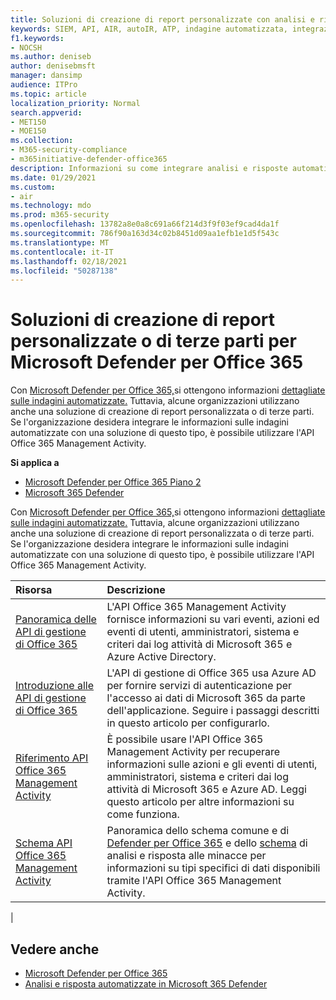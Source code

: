 ```yaml
---
title: Soluzioni di creazione di report personalizzate con analisi e risposta automatizzate
keywords: SIEM, API, AIR, autoIR, ATP, indagine automatizzata, integrazione, report personalizzato
f1.keywords:
- NOCSH
ms.author: deniseb
author: denisebmsft
manager: dansimp
audience: ITPro
ms.topic: article
localization_priority: Normal
search.appverid:
- MET150
- MOE150
ms.collection:
- M365-security-compliance
- m365initiative-defender-office365
description: Informazioni su come integrare analisi e risposte automatizzate con una soluzione di creazione di report personalizzata o di terze parti.
ms.date: 01/29/2021
ms.custom:
- air
ms.technology: mdo
ms.prod: m365-security
ms.openlocfilehash: 13782a8e0a8c691a66f214d3f9f03ef9cad4da1f
ms.sourcegitcommit: 786f90a163d34c02b8451d09aa1efb1e1d5f543c
ms.translationtype: MT
ms.contentlocale: it-IT
ms.lasthandoff: 02/18/2021
ms.locfileid: "50287138"
---
```

# <a name="custom-or-third-party-reporting-solutions-for-microsoft-defender-for-office-365"></a>Soluzioni di creazione di report personalizzate o di terze parti per Microsoft Defender per Office 365

Con [Microsoft Defender per Office 365,](office-365-atp.md)si ottengono informazioni [dettagliate sulle indagini automatizzate.](air-view-investigation-results.md) Tuttavia, alcune organizzazioni utilizzano anche una soluzione di creazione di report personalizzata o di terze parti. Se l'organizzazione desidera [](office-365-air.md) integrare le informazioni sulle indagini automatizzate con una soluzione di questo tipo, è possibile utilizzare l'API Office 365 Management Activity.

**Si applica a**
- [Microsoft Defender per Office 365 Piano 2](office-365-atp.md)
- [Microsoft 365 Defender](../mtp/microsoft-threat-protection.md)

Con [Microsoft Defender per Office 365,](office-365-atp.md)si ottengono informazioni [dettagliate sulle indagini automatizzate.](air-view-investigation-results.md) Tuttavia, alcune organizzazioni utilizzano anche una soluzione di creazione di report personalizzata o di terze parti. Se l'organizzazione desidera integrare le informazioni sulle indagini automatizzate con una soluzione di questo tipo, è possibile utilizzare l'API Office 365 Management Activity.

|Risorsa|Descrizione|
|:---|:---|
|[Panoramica delle API di gestione di Office 365](https://docs.microsoft.com/office/office-365-management-api/office-365-management-apis-overview)|L'API Office 365 Management Activity fornisce informazioni su vari eventi, azioni ed eventi di utenti, amministratori, sistema e criteri dai log attività di Microsoft 365 e Azure Active Directory.|
|[Introduzione alle API di gestione di Office 365](https://docs.microsoft.com/office/office-365-management-api/get-started-with-office-365-management-apis)|L'API di gestione di Office 365 usa Azure AD per fornire servizi di autenticazione per l'accesso ai dati di Microsoft 365 da parte dell'applicazione. Seguire i passaggi descritti in questo articolo per configurarlo.|
|[Riferimento API Office 365 Management Activity](https://docs.microsoft.com/office/office-365-management-api/office-365-management-activity-api-reference)|È possibile usare l'API Office 365 Management Activity per recuperare informazioni sulle azioni e gli eventi di utenti, amministratori, sistema e criteri dai log attività di Microsoft 365 e Azure AD. Leggi questo articolo per altre informazioni su come funziona.|
|[Schema API Office 365 Management Activity](https://docs.microsoft.com/office/office-365-management-api/office-365-management-activity-api-schema)|Panoramica dello schema comune e di [Defender per Office 365](https://docs.microsoft.com/office/office-365-management-api/office-365-management-activity-api-schema#office-365-advanced-threat-protection-and-threat-investigation-and-response-schema) e dello [schema](https://docs.microsoft.com/office/office-365-management-api/office-365-management-activity-api-schema#common-schema) di analisi e risposta alle minacce per informazioni su tipi specifici di dati disponibili tramite l'API Office 365 Management Activity.|
|

## <a name="see-also"></a>Vedere anche

- [Microsoft Defender per Office 365](office-365-atp.md)
- [Analisi e risposta automatizzate in Microsoft 365 Defender](../mtp/mtp-autoir.md)
